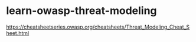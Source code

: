 # learn-owasp-threat-modeling
https://cheatsheetseries.owasp.org/cheatsheets/Threat_Modeling_Cheat_Sheet.html
